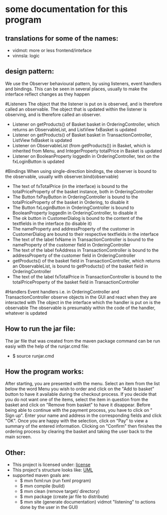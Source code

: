 # some documentation for this program


## translations for some of the names:
 - vidmot: more or less frontend/inteface
 - vinnsla: logic

## design pattern:
We use the Observer behavioural pattern, by using listeners, event handlers and bindings. This can be seen in several places, usually to make the interface reflect changes as they happen

#Listeners
The object that the listener is put on is observed, and is therefore called an observable.
The object that is updated within the listener is observing, and is therefore called an observer.
- Listener on getProducts() of Basket basket in OrderingController, which returns an ObservableList<Product>, and ListView<Product> fxBasket is updated
- Listener on getProducts() of Basket basket in TransactionController, ListView<Product> fxBasket is updated
- Listener on ObservableList<Product> (from getProducts()) in Basket, which is inherited from Menu, and IntegerProperty totalPrice in Basket is updated
- Listener on BooleanProperty loggedIn in OrderingController, text on the fxLoginButton is updated

#Bindings
When using single-direction bindings, the observer is bound to the observable, usually with observer.bind(observable)
- The text of fxTotalPrice (in the interface) is bound to the totalPriceProperty of the basket instance, both in OrderingController
- The Button fxPayButton in OrderingController is bound to the totalPriceProperty of the basket in Ordering, to disable it
- The Button fxLoginButton in OrderingController is bound to BooleanProperty loggedIn in OrderingController, to disable it
- The ok button in CustomerDialog is bound to the content of the textfields in the interface (to disable it)
- The nameProperty and addressProperty of the customer in CustomerDialog are bound to their respective textfields in the interface
- The text of the label fxName in TransactionController is bound to the nameProperty of the customer field in OrderingController
- The text of the label fxAddress in TransactionController is bound to the addressProperty of the customer field in OrderingController
- getProducts() of the basket field in TransactionController, which returns an ObservableList<Product>, is bound to getProducts() of the basket field in OrderingController
- The text of the label fxTotalPrice in TransactionController is bound to the totalPriceProperty of the basket field in TransactionController

#Handlers
Event handlers i.e. in OrderingController and TransactionController observe objects in the GUI and react when they are interacted with
The object in the interface which the handler is put on is the observable
The observable is presumably within the code of the handler, whatever is updated


## How to run the jar file:
The jar file that was created from the maven package
command can be run easiy with the help of the runjar.cmd
file:

 - $ source runjar.cmd

## How the program works:
After starting, you are presented with the menu. Select
an item from the list below the word Menu you wish to
order and click on the "Add to basket"
button to have it available during the checkout process.
If you decide that you do not want one of the items, select
the item in question from the basket and click on "Remove
from basket" to have it disappear. Before being able to
continue with the payment process, you have to click on "
Sign up". Enter your name and address in the corresponding
fields and click "OK". Once you are happy with the selection,
click on "Pay" to view a summary of the entered information.
Clicking on "Confirm" then finishes the ordering process by
clearing the basket and taking the user back to the main
screen.


## Other:
 - This project is licensed under: [license](LICENSE.md)
 - This project's structure looks like: [UML](src/site/markdown/classDiagram.jpg)
 - supported maven goals are:
   - $ mvn fxml:run (run fxml program)
   - $ mvn compile (build)
   - $ mvn clean (remove target/ directory)
   - $ mvn package (create jar file to distribute)
   - $ mvn site (generate documentation)
vidmot "listening" to actions done by the user in the GUI)